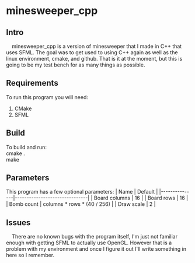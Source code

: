 # minesweeper_cpp
## Intro
&nbsp;&nbsp;&nbsp;&nbsp;minesweeper_cpp is a version of minesweeper that I made in C++ that uses SFML. The goal was to get used to using C++ again as well as the linux environment, cmake, and github. That is it at the moment, but this is going to be my test bench for as many things as possible.

## Requirements
To run this program you will need:
1. CMake
2. SFML

## Build
To build and run:  
    cmake .  
    make

## Parameters
This program has a few optional parameters:
| Name          | Default                       |
|---------------|-------------------------------|
| Board columns | 16                            |
| Board rows    | 16                            |
| Bomb count    | columns * rows * (40 / 256)   |
| Draw scale    | 2                             |

## Issues
&nbsp;&nbsp;&nbsp;&nbsp;There are no known bugs with the program itself, I'm just not familiar enough with getting SFML to actually use OpenGL. However that is a problem with my environment and once I figure it out I'll write something in here so I remember.
